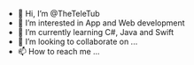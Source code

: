 - 👋 Hi, I’m @TheTeleTub
- 👀 I’m interested in App and Web development
- 🌱 I’m currently learning C#, Java and Swift
- 💞️ I’m looking to collaborate on ...
- 📫 How to reach me ...

<!---
TheTeleTub/TheTeleTub is a ✨ special ✨ repository because its `README.md` (this file) appears on your GitHub profile.
You can click the Preview link to take a look at your changes.
--->
